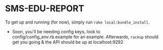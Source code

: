 # SMS-EDU-REPORT

To get up and running (for now), simply run `rake local:bundle_install`.
- Soon, you'll be needing config keys, look to config/config_env.rb.example for an example.
Afterwards, `rackup` should get you going & the API should be up at localhost:9292
